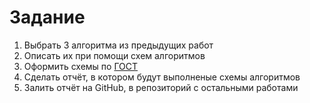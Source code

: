 # Задание

1. Выбрать 3 алгоритма из предыдущих работ
2. Описать их при помощи схем алгоритмов
3. Оформить схемы по [ГОСТ](https://www.bsuir.by/m/12_100229_1_127012.pdf)
4. Сделать отчёт, в котором будут выполненые схемы алгоритмов
5. Залить отчёт на GitHub, в репозиторий с остальными работами